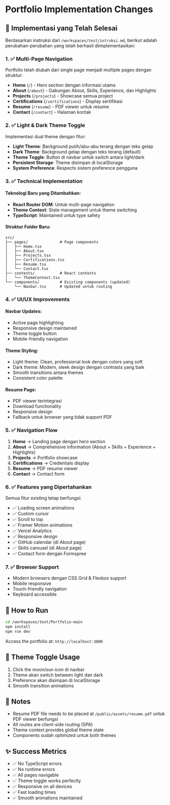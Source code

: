 # Portfolio Implementation Changes

## 🎯 Implementasi yang Telah Selesai

Berdasarkan instruksi dari `/workspaces/test/intruksi.md`, berikut adalah perubahan-perubahan yang telah berhasil diimplementasikan:

### 1. ✅ Multi-Page Navigation
Portfolio telah diubah dari single page menjadi multiple pages dengan struktur:

- **Home** (`/`) - Hero section dengan informasi utama
- **About** (`/about`) - Gabungan About, Skills, Experience, dan Highlights
- **Projects** (`/projects`) - Showcase semua project
- **Certifications** (`/certifications`) - Display sertifikasi
- **Resume** (`/resume`) - PDF viewer untuk resume
- **Contact** (`/contact`) - Halaman kontak

### 2. ✅ Light & Dark Theme Toggle
Implementasi dual theme dengan fitur:

- **Light Theme**: Background putih/abu-abu terang dengan teks gelap
- **Dark Theme**: Background gelap dengan teks terang (default)
- **Theme Toggle**: Button di navbar untuk switch antara light/dark
- **Persistent Storage**: Theme disimpan di localStorage
- **System Preference**: Respects sistem preference pengguna

### 3. ✅ Technical Implementation

#### Teknologi Baru yang Ditambahkan:
- **React Router DOM**: Untuk multi-page navigation
- **Theme Context**: State management untuk theme switching
- **TypeScript**: Maintained untuk type safety

#### Struktur Folder Baru:
```
src/
├── pages/              # Page components
│   ├── Home.tsx
│   ├── About.tsx
│   ├── Projects.tsx
│   ├── Certifications.tsx
│   ├── Resume.tsx
│   └── Contact.tsx
├── contexts/           # React contexts
│   └── ThemeContext.tsx
└── components/         # Existing components (updated)
    └── Navbar.tsx      # Updated untuk routing
```

### 4. ✅ UI/UX Improvements

#### Navbar Updates:
- Active page highlighting
- Responsive design maintained
- Theme toggle button
- Mobile-friendly navigation

#### Theme Styling:
- Light theme: Clean, professional look dengan colors yang soft
- Dark theme: Modern, sleek design dengan contrasts yang baik
- Smooth transitions antara themes
- Consistent color palette

#### Resume Page:
- PDF viewer terintegrasi
- Download functionality
- Responsive design
- Fallback untuk browser yang tidak support PDF

### 5. ✅ Navigation Flow

1. **Home** → Landing page dengan hero section
2. **About** → Comprehensive information (About + Skills + Experience + Highlights)
3. **Projects** → Portfolio showcase
4. **Certifications** → Credentials display
5. **Resume** → PDF resume viewer
6. **Contact** → Contact form

### 6. ✅ Features yang Dipertahankan

Semua fitur existing tetap berfungsi:
- ✅ Loading screen animations
- ✅ Custom cursor
- ✅ Scroll to top
- ✅ Framer Motion animations
- ✅ Vercel Analytics
- ✅ Responsive design
- ✅ GitHub calendar (di About page)
- ✅ Skills carousel (di About page)
- ✅ Contact form dengan Formspree

### 7. ✅ Browser Support

- Modern browsers dengan CSS Grid & Flexbox support
- Mobile responsive
- Touch-friendly navigation
- Keyboard accessible

## 🚀 How to Run

```bash
cd /workspaces/test/Portfolio-main
npm install
npm run dev
```

Access the portfolio at: `http://localhost:3000`

## 🎨 Theme Toggle Usage

1. Click the moon/sun icon di navbar
2. Theme akan switch between light dan dark
3. Preference akan disimpan di localStorage
4. Smooth transition animations

## 📝 Notes

- Resume PDF file needs to be placed at `/public/assets/resume.pdf` untuk PDF viewer berfungsi
- All routes are client-side routing (SPA)
- Theme context provides global theme state
- Components sudah optimized untuk both themes

## ✨ Success Metrics

- ✅ No TypeScript errors
- ✅ No runtime errors
- ✅ All pages navigable
- ✅ Theme toggle works perfectly
- ✅ Responsive on all devices
- ✅ Fast loading times
- ✅ Smooth animations maintained